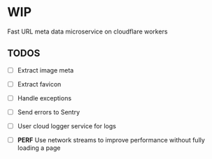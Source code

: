 # WIP

Fast URL meta data microservice on cloudflare workers

## TODOS

- [ ] Extract image meta
- [ ] Extract favicon
- [ ] Handle exceptions
- [ ] Send errors to Sentry
- [ ] User cloud logger service for logs

- [ ] **PERF** Use network streams to improve performance without fully loading a page
